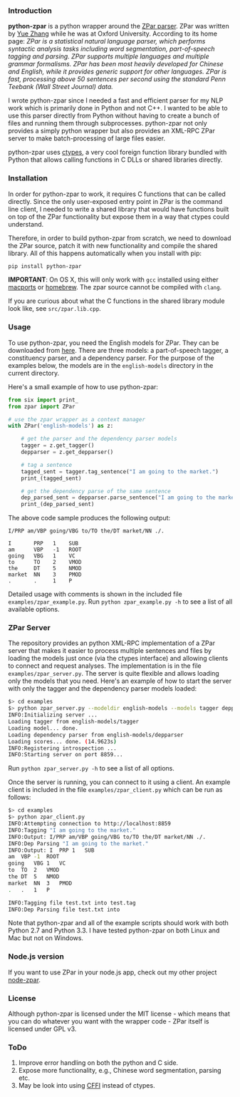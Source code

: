 ### Introduction

**python-zpar** is a python wrapper around the [ZPar parser](http://www.sutd.edu.sg/cmsresource/faculty/yuezhang/zpar.html). ZPar was written by [Yue Zhang](http://www.sutd.edu.sg/yuezhang.aspx) while he was at Oxford University. According to its home page: *ZPar is a statistical natural language parser, which performs syntactic analysis tasks including word segmentation, part-of-speech tagging and parsing. ZPar supports multiple languages and multiple grammar formalisms. ZPar has been most heavily developed for Chinese and English, while it provides generic support for other languages. ZPar is fast, processing above 50 sentences per second using the standard Penn Teebank (Wall Street Journal) data.*

I wrote python-zpar since I needed a fast and efficient parser for my NLP work which is primarily done in Python and not C++. I wanted to be able to use this parser directly from Python without having to create a bunch of files and running them through subprocesses. python-zpar not only provides a simply python wrapper but also provides an XML-RPC ZPar server to make batch-processing of large files easier.

python-zpar uses [ctypes](https://docs.python.org/3.3/library/ctypes.html), a very cool foreign function library bundled with Python that allows calling functions in C DLLs or shared libraries directly.

### Installation
In order for python-zpar to work, it requires C functions that can be called directly. Since the only user-exposed entry point in ZPar is the command line client, I needed to write a shared library that would have functions built on top of the ZPar functionality but expose them in a way that ctypes could understand.

Therefore, in order to build python-zpar from scratch, we need to download the ZPar source, patch it with new functionality and compile the shared library. All of this happens automatically when you install with pip:

```bash
pip install python-zpar
```

**IMPORTANT**: On OS X, this will only work with `gcc` installed using either [macports](http://www.macports.org) or [homebrew](http://brew.sh/). The zpar source cannot be compiled with `clang`.

If you are curious about what the C functions in the shared library module look like, see `src/zpar.lib.cpp`.


### Usage

To use python-zpar, you need the English models for ZPar. They can be downloaded from [here](http://sourceforge.net/projects/zpar). There are three models: a part-of-speech tagger, a constituency parser, and a dependency parser. For the purpose of the examples below, the models are in the `english-models` directory in the current directory.

Here's a small example of how to use python-zpar:

```python
from six import print_
from zpar import ZPar

# use the zpar wrapper as a context manager
with ZPar('english-models') as z:

    # get the parser and the dependency parser models
    tagger = z.get_tagger()
    depparser = z.get_depparser()

    # tag a sentence
    tagged_sent = tagger.tag_sentence("I am going to the market.")
    print_(tagged_sent)

    # get the dependency parse of the same sentence
    dep_parsed_sent = depparser.parse_sentence("I am going to the market.")
    print_(dep_parsed_sent)
```

The above code sample produces the following output:

```
I/PRP am/VBP going/VBG to/TO the/DT market/NN ./.

I       PRP   1    SUB
am      VBP   -1   ROOT
going   VBG   1    VC
to      TO    2    VMOD
the     DT    5    NMOD
market  NN    3    PMOD
.       .     1    P
```

Detailed usage with comments is shown in the included file `examples/zpar_example.py`. Run `python zpar_example.py -h` to see a list of all available options.


### ZPar Server
The repository provides an python XML-RPC implementation of a ZPar server that makes it easier to process multiple sentences and files by loading the models just once (via the ctypes interface) and allowing clients to connect and request analyses. The implementation is in the file `examples/zpar_server.py`. The server is quite flexible and allows loading only the models that you need. Here's an example of how to start the server with only the tagger and the dependency parser models loaded:

```bash
$> cd examples
$> python zpar_server.py --modeldir english-models --models tagger depparser
INFO:Initializing server ...
Loading tagger from english-models/tagger
Loading model... done.
Loading dependency parser from english-models/depparser
Loading scores... done. (14.9623s)
INFO:Registering introspection ...
INFO:Starting server on port 8859...
```

Run `python zpar_server.py -h` to see a list of all options.


Once the server is running, you can connect to it using a client. An example client is included in the file `examples/zpar_client.py` which can be run as follows:

```bash
$> cd examples
$> python zpar_client.py
INFO:Attempting connection to http://localhost:8859
INFO:Tagging "I am going to the market."
INFO:Output: I/PRP am/VBP going/VBG to/TO the/DT market/NN ./.
INFO:Dep Parsing "I am going to the market."
INFO:Output: I  PRP 1   SUB
am  VBP -1  ROOT
going   VBG 1   VC
to  TO  2   VMOD
the DT  5   NMOD
market  NN  3   PMOD
.   .   1   P

INFO:Tagging file test.txt into test.tag
INFO:Dep Parsing file test.txt into

```

Note that python-zpar and all of the example scripts should work with both Python 2.7 and Python 3.3. I have tested python-zpar on both Linux and Mac but not on Windows.

### Node.js version
If you want to use ZPar in your node.js app, check out my other project [node-zpar](http://github.com/EducationalTestingService/node-zpar).


### License

Although python-zpar is licensed under the MIT license - which means that you can do whatever you want with the wrapper code - ZPar itself is licensed under GPL v3.


### ToDo

1. Improve error handling on both the python and C side.
2. Expose more functionality, e.g., Chinese word segmentation, parsing etc.
3. May be look into using [CFFI](https://cffi.readthedocs.org/) instead of ctypes.
